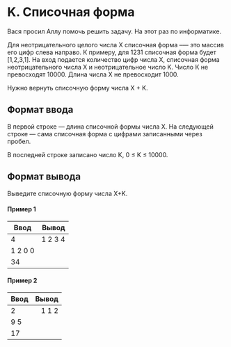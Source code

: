 # K. Списочная форма

Вася просил Аллу помочь решить задачу. На этот раз по информатике.

Для неотрицательного целого числа X списочная форма –— это массив его цифр слева направо. К примеру, для 1231 списочная форма будет [1,2,3,1]. На вход подается количество цифр числа Х, списочная форма неотрицательного числа Х и неотрицательное число K. Число К не превосходят 10000. Длина числа Х не превосходит 1000.

Нужно вернуть списочную форму числа X + K.

## Формат ввода
В первой строке — длина списочной формы числа X. На следующей строке — сама списочная форма с цифрами записанными через пробел.

В последней строке записано число K, 0 ≤ K ≤ 10000.

## Формат вывода
Выведите списочную форму числа X+K.

#### Пример 1
| Ввод    |   Вывод |
|---------|--------:|
| 4       | 1 2 3 4 |
| 1 2 0 0 |         |
| 34      |         |


#### Пример 2
| Ввод | Вывод |
|------|------:|
| 2    | 1 1 2 |
| 9 5  |       |
| 17   |       |
